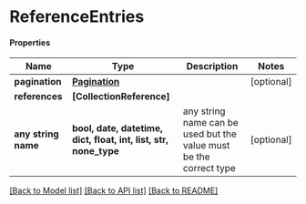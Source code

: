 # ReferenceEntries

#### Properties
Name | Type | Description | Notes
------------ | ------------- | ------------- | -------------
**pagination** | [**Pagination**](Pagination.md) |  | [optional] 
**references** | **[CollectionReference]** |  | 
**any string name** | **bool, date, datetime, dict, float, int, list, str, none_type** | any string name can be used but the value must be the correct type | [optional]

[[Back to Model list]](../README.md#documentation-for-models) [[Back to API list]](../README.md#documentation-for-api-endpoints) [[Back to README]](../README.md)

